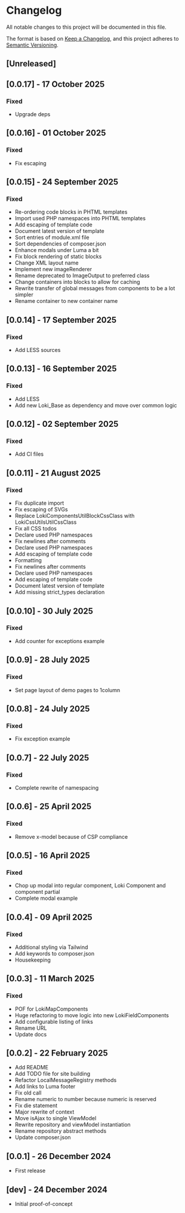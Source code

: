 # Changelog
All notable changes to this project will be documented in this file.

The format is based on [Keep a Changelog](https://keepachangelog.com/en/1.0.0/),
and this project adheres to [Semantic Versioning](https://semver.org/spec/v2.0.0.html).

## [Unreleased]

## [0.0.17] - 17 October 2025
### Fixed
- Upgrade deps

## [0.0.16] - 01 October 2025
### Fixed
- Fix escaping

## [0.0.15] - 24 September 2025
### Fixed
- Re-ordering code blocks in PHTML templates
- Import used PHP namespaces into PHTML templates
- Add escaping of template code
- Document latest version of template
- Sort entries of module.xml file
- Sort dependencies of composer.json
- Enhance modals under Luma a bit
- Fix block rendering of static blocks
- Change XML layout name
- Implement new imageRenderer
- Rename deprecated to ImageOutput to preferred class
- Change containers into blocks to allow for caching
- Rewrite transfer of global messages from components to be a lot simpler
- Rename container to new container name

## [0.0.14] - 17 September 2025
### Fixed
- Add LESS sources

## [0.0.13] - 16 September 2025
### Fixed
- Add LESS
- Add new Loki_Base as dependency and move over common logic

## [0.0.12] - 02 September 2025
### Fixed
- Add CI files

## [0.0.11] - 21 August 2025
### Fixed
- Fix duplicate import
- Fix escaping of SVGs
- Replace LokiComponentsUtilBlockCssClass with LokiCssUtilsUtilCssClass
- Fix all CSS todos
- Declare used PHP namespaces
- Fix newlines after comments
- Declare used PHP namespaces
- Add escaping of template code
- Formatting
- Fix newlines after comments
- Declare used PHP namespaces
- Add escaping of template code
- Document latest version of template
- Add missing strict_types declaration

## [0.0.10] - 30 July 2025
### Fixed
- Add counter for exceptions example

## [0.0.9] - 28 July 2025
### Fixed
- Set page layout of demo pages to 1column

## [0.0.8] - 24 July 2025
### Fixed
- Fix exception example

## [0.0.7] - 22 July 2025
### Fixed
- Complete rewrite of namespacing

## [0.0.6] - 25 April 2025
### Fixed
- Remove x-model because of CSP compliance

## [0.0.5] - 16 April 2025
### Fixed
- Chop up modal into regular component, Loki Component and component partial
- Complete modal example

## [0.0.4] - 09 April 2025
### Fixed
- Additional styling via Tailwind
- Add keywords to composer.json
- Housekeeping

## [0.0.3] - 11 March 2025
### Fixed
- POF for LokiMapComponents
- Huge refactoring to move logic into new LokiFieldComponents
- Add configurable listing of links
- Rename URL
- Update docs

## [0.0.2] - 22 February 2025
- Add README
- Add TODO file for site building
- Refactor LocalMessageRegistry methods
- Add links to Luma footer
- Fix old call
- Rename numeric to number because numeric is reserved
- Fix die statement
- Major rewrite of context
- Move isAjax to single ViewModel
- Rewrite repository and viewModel instantiation
- Rename repository abstract methods
- Update composer.json

## [0.0.1] - 26 December 2024
- First release

## [dev] - 24 December 2024
- Initial proof-of-concept
